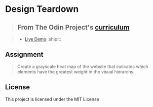 # Design Teardown

> ## From The Odin Project's [curriculum](https://www.theodinproject.com/lessons/design-teardown)

> - [Live Demo](https://igorashs.github.io/design-teardown/) :shipit:

## Assignment

> Create a grayscale heat map of the website that indicates which elements have the greatest weight in the visual hierarchy.

## License
This project is licensed under the MIT License
